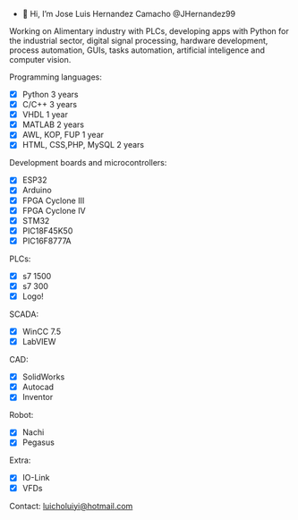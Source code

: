 - 👋 Hi, I’m Jose Luis Hernandez Camacho @JHernandez99

Working on Alimentary industry with PLCs, developing apps with Python for the industrial sector, digital signal processing, hardware development, process automation, GUIs, tasks automation, artificial inteligence and computer vision.  
  
Programming languages:  
- [X] Python 3 years  
- [X] C/C++ 3 years  
- [X] VHDL 1 year  
- [X] MATLAB 2 years  
- [X] AWL, KOP, FUP 1 year  
- [X] HTML, CSS,PHP, MySQL 2 years  
  
Development boards and microcontrollers:  
- [X] ESP32  
- [X] Arduino  
- [X] FPGA Cyclone III  
- [X] FPGA Cyclone IV  
- [X] STM32  
- [X] PIC18F45K50  
- [X] PIC16F8777A  
  
PLCs:  
- [X] s7 1500  
- [X] s7 300  
- [X] Logo!  
  
SCADA:  
- [X] WinCC 7.5  
- [X] LabVIEW  
  
CAD:  
- [X] SolidWorks  
- [X] Autocad  
- [X] Inventor  
  
Robot:  
- [X] Nachi  
- [X] Pegasus  
  
Extra:  
- [X] IO-Link  
- [X] VFDs

Contact: luicholuiyi@hotmail.com
<!---
JHernandez99/JHernandez99 is a ✨ special ✨ repository because its `README.md` (this file) appears on your GitHub profile.
You can click the Preview link to take a look at your changes.
--->
